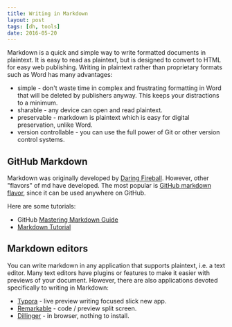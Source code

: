 ```yaml
---
title: Writing in Markdown
layout: post
tags: [dh, tools]
date: 2016-05-20
---
```


Markdown is a quick and simple way to write formatted documents in plaintext.
It is easy to read as plaintext, but is designed to convert to HTML for easy web publishing.
Writing in plaintext rather than proprietary formats such as Word has many advantages:

- simple - don't waste time in complex and frustrating formatting in Word that will be deleted by publishers anyway. This keeps your distractions to a minimum.
- sharable - any device can open and read plaintext.
- preservable - markdown is plaintext which is easy for digital preservation, unlike Word.
- version controllable - you can use the full power of Git or other version control systems.

## GitHub Markdown 

Markdown was originally developed by [Daring Fireball](https://daringfireball.net/projects/markdown/).
However, other "flavors" of md have developed. 
The most popular is [GitHub markdown flavor](https://help.github.com/articles/basic-writing-and-formatting-syntax/), since it can be used anywhere on GitHub.

Here are some tutorials:

- GitHub [Mastering Markdown Guide](https://guides.github.com/features/mastering-markdown/)
- [Markdown Tutorial](http://www.markdowntutorial.com/)

## Markdown editors

You can write markdown in any application that supports plaintext, i.e. a text editor. 
Many text editors have plugins or features to make it easier with previews of your document. 
However, there are also applications devoted specifically to writing in Markdown:

- [Typora](https://www.typora.io/) - live preview writing focused slick new app. 
- [Remarkable](https://remarkableapp.github.io/index.html) - code / preview split screen.
- [Dillinger](http://dillinger.io/) - in browser, nothing to install.
